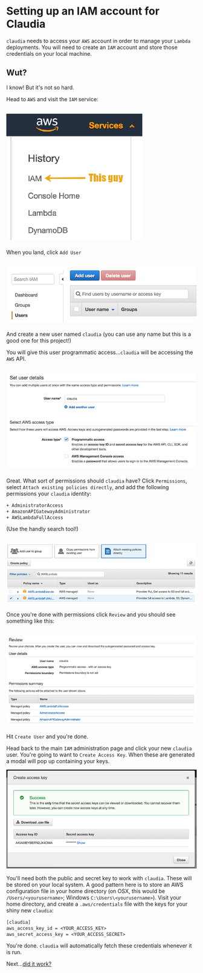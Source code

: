 # Setting up an IAM account for Claudia

`claudia` needs to access your `AWS` account in order to manage your `Lambda` deployments. You will need to create an `IAM` account and store those credentials on your local machine.

## Wut?

I know! But it's not so hard.

Head to `AWS` and visit the `IAM` service:

![This guy](./images/iam_nav.png)
----

When you land, click `Add User`

![add a user](./images/add_nav.png)
----

And create a new user named `claudia` (you can use any name but this is a good one for this project!)

You will give this user programmatic access...`claudia` will be accessing the `AWS` API.

![claudia IAM](./images/add_claudia_user.png)
----

Great. What sort of permissions should `claudia` have? Click `Permissions`, select `Attach existing policies directly`, and add the following permissions your `claudia` identity:

	+ AdministratorAccess
	+ AmazonAPIGatewayAdministrator
	+ AWSLambdaFullAccess

(Use the handly search tool!)

![claudia permissions](./images/iam_permissions.png)
----

Once you're done with permissions click `Review` and you should see something like this:

![iam review](./images/iam_review.png)
----

Hit `Create User` and you're done.

Head back to the main `IAM` administration page and click your new `claudia` user. You're going to want to `Create Access Key`. When these are generated a modal will pop up containing your keys. 

![access key](./images/access_key.png)

You'll need both the public and secret key to work with `claudia`. These will be stored on your local system. A good pattern here is to store an AWS configuration file in your home directory (on OSX, this would be `/Users/<yourusername>`; Windows `C:\Users\<yourusername>`). Visit your home directory, and create a `.aws/credentials` file with the keys for your shiny new `claudia`:

```
[claudia]
aws_access_key_id = <YOUR_ACCESS_KEY>
aws_secret_access_key = <YOUR_ACCESS_SECRET>
```

You're done. `claudia` will automatically fetch these credentials whenever it is run.

Next...[did it work?](./did_it_work.md)


